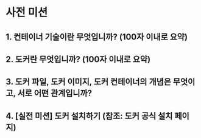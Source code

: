 # 사전 미션

## 1. 컨테이너 기술이란 무엇입니까? (100자 이내로 요약)

## 2. 도커란 무엇입니까? (100자 이내로 요약)

## 3. 도커 파일, 도커 이미지, 도커 컨테이너의 개념은 무엇이고, 서로 어떤 관계입니까?

## 4. [실전 미션] 도커 설치하기 (참조: 도커 공식 설치 페이지)
